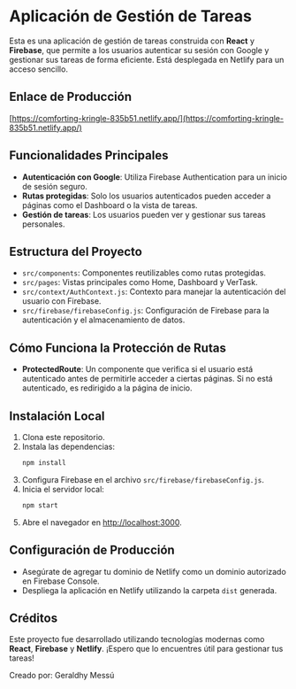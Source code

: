
# Aplicación de Gestión de Tareas

Esta es una aplicación de gestión de tareas construida con **React** y **Firebase**, que permite a los usuarios autenticar su sesión con Google y gestionar sus tareas de forma eficiente. Está desplegada en Netlify para un acceso sencillo.

## Enlace de Producción

[https://comforting-kringle-835b51.netlify.app/](https://comforting-kringle-835b51.netlify.app/)

## Funcionalidades Principales

- **Autenticación con Google**: Utiliza Firebase Authentication para un inicio de sesión seguro.
- **Rutas protegidas**: Solo los usuarios autenticados pueden acceder a páginas como el Dashboard o la vista de tareas.
- **Gestión de tareas**: Los usuarios pueden ver y gestionar sus tareas personales.

## Estructura del Proyecto

- `src/components`: Componentes reutilizables como rutas protegidas.
- `src/pages`: Vistas principales como Home, Dashboard y VerTask.
- `src/context/AuthContext.js`: Contexto para manejar la autenticación del usuario con Firebase.
- `src/firebase/firebaseConfig.js`: Configuración de Firebase para la autenticación y el almacenamiento de datos.

## Cómo Funciona la Protección de Rutas

- **ProtectedRoute**: Un componente que verifica si el usuario está autenticado antes de permitirle acceder a ciertas páginas. Si no está autenticado, es redirigido a la página de inicio.

## Instalación Local

1. Clona este repositorio.
2. Instala las dependencias:
   ```bash
   npm install
   ```
3. Configura Firebase en el archivo `src/firebase/firebaseConfig.js`.
4. Inicia el servidor local:
   ```bash
   npm start
   ```
5. Abre el navegador en [http://localhost:3000](http://localhost:3000).

## Configuración de Producción

- Asegúrate de agregar tu dominio de Netlify como un dominio autorizado en Firebase Console.
- Despliega la aplicación en Netlify utilizando la carpeta `dist` generada.

## Créditos

Este proyecto fue desarrollado utilizando tecnologías modernas como **React**, **Firebase** y **Netlify**. ¡Espero que lo encuentres útil para gestionar tus tareas!

Creado por: Geraldhy Messú

